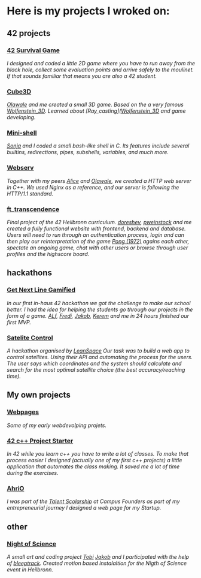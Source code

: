 # Here is my projects I wroked on:
## 42 projects
### [42 Survival Game](https://github.com/tomah56/42_survivalgame)

_I designed and coded a little 2D game where you have to run away from the black hole, collect some evaluation points and arrive safely to the moulinet. If that sounds familiar that means you are also a 42 student._

### [Cube3D](https://github.com/tomah56/cube3D)

_[Olawale]() and me created a small 3D game. Based on the a very famous [Wolfenstein_3D](https://en.wikipedia.org/wiki/Wolfenstein_3D). Learned about [Ray_casting]([Wolfenstein_3D](https://en.wikipedia.org/wiki/Ray_casting) and game developing._

### [Mini-shell](https://github.com/tomah56/minishell)

_[Sonja]() and I coded a small bash-like shell in C. Its features include several builtins, redirections, pipes, subshells, variables, and much more._

### [Webserv](https://github.com/tomah56/42-webserv) 

_Together with my peers [Alice](https://github.com/akamlah) and [Olawale](https://github.com/Sirelaw), we created a HTTP web server in C++. We used Nginx as a reference, and our server is following the HTTP/1.1 standard._

### [ft_transcendence](https://github.com/tomah56/ft_transcendence)

_Final project of the 42 Heilbronn curriculum. [doreshev](https://github.com/doreshev), [pweinstock](https://github.com/pweinstock) and me created a fully functional website with frontend, backend and database.
Users will need to run through an authentication process, login and can then play our reinterpretation of the game [Pong (1972)](https://en.wikipedia.org/wiki/Pong) agains each other, spectate an ongoing game, chat with other users or browse through user profiles and the highscore board._

## hackathons
### [Get Next Line Gamified](https://github.com/tomah56/42_hackatlon)

_In our first in-haus 42 hackathon we got the challenge to make our school better. I had the idea for helping the students go through our projects in the form of a game. [ALf](https://github.com/alfjl), [Fredi](https://github.com/Fredi-B), [Jakob](https://github.com/jweeeezy), [Kerem](https://github.com/K-isikoglu) and me in 24 hours finished our first MVP._ 

### [Satelite Control](https://github.com/tomah56/leanspace_-hackathon)

_A hackathon organised by [LeanSpace](https://leanspace.io/) Our task was to build a web app to control satellites. Using their API and automating the process for the users. The user says which coordinates and the system should calculate and search for the most optimal satellite choice (the best accuracy/reaching time)._

## My own projects
### [Webpages](https://github.com/tomah56/tamas.a.tokesi.github.io)

_Some of my early webdevolping projets._

### [42 c++ Project Starter](https://github.com/tomah56/cppProjectStarter)

_In 42 while you learn c++ you have to write a lot of classes. To make that process easier I designed (actually one of my first c++ projects) a little application that automates the class making. It saved me a lot of time during the exercises._

### [AhriO](https://github.com/tomah56/kalleweb)

_I was part of the [Talent Scolarship](https://campusfounders.de/talent/talent-scholarship-program/) at Campus Founders as part of my entrepreneurial journey I designed a web page for my Startup._

## other
### [Night of Science](https://github.com/tomah56/nightscience)

_A small art and coding project [Tobi](https://github.com/tobbel42) [Jakob](https://github.com/jweeeezy) and I participated with the help of [bleeptrack](https://github.com/bleeptrack). Created motion based instalaltion for the Nigth of Science event in Heilbronn._
